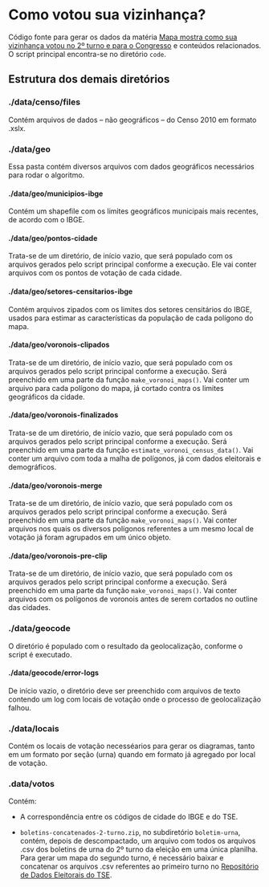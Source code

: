 # Como votou sua vizinhança?

Código fonte para gerar os dados da matéria [Mapa mostra como sua vizinhança votou no 2º turno e para o Congresso](https://www.estadao.com.br/infograficos/politica,mapa-mostra-como-sua-vizinhanca-votou-no-2-turno-e-para-o-congresso,944771) e conteúdos relacionados. O script principal encontra-se no diretório `code`.

## Estrutura dos demais diretórios

### ./data/censo/files

Contém arquivos de dados – não geográficos – do Censo 2010 em formato .xslx.

### ./data/geo

Essa pasta contém diversos arquivos com dados geográficos necessários para rodar o algoritmo.

#### ./data/geo/municipios-ibge

Contém um shapefile com os limites geográficos municipais mais recentes, de acordo com o IBGE.

#### ./data/geo/pontos-cidade

Trata-se de um diretório, de início vazio, que será populado com os arquivos gerados pelo script principal conforme a execução. Ele vai conter arquivos com os pontos de votação de cada cidade.

#### ./data/geo/setores-censitarios-ibge

Contém arquivos zipados com os limites dos setores censitários do IBGE, usados para estimar as características da população de cada polígono do mapa. 

#### ./data/geo/voronois-clipados

Trata-se de um diretório, de início vazio, que será populado com os arquivos gerados pelo script principal conforme a execução. Será preenchido em uma parte da função `make_voronoi_maps()`. Vai conter um arquivo para cada polígono do mapa, já cortado contra os limites geográficos da cidade. 

#### ./data/geo/voronois-finalizados

Trata-se de um diretório, de início vazio, que será populado com os arquivos gerados pelo script principal conforme a execução. Será preenchido em uma parte da função `estimate_voronoi_census_data()`. Vai conter um arquivo com toda a malha de polígonos, já com dados eleitorais e demográficos.

#### ./data/geo/voronois-merge

Trata-se de um diretório, de início vazio, que será populado com os arquivos gerados pelo script principal conforme a execução. Será preenchido em uma parte da função `make_voronoi_maps()`. Vai conter arquivos nos quais os diversos polígonos referentes a um mesmo local de votação já foram agrupados em um único objeto.

#### ./data/geo/voronois-pre-clip

Trata-se de um diretório, de início vazio, que será populado com os arquivos gerados pelo script principal conforme a execução. Será preenchido em uma parte da função `make_voronoi_maps()`. Vai conter arquivos com os polígonos de voronois antes de serem cortados no outline das cidades.

### ./data/geocode

O diretório é populado com o resultado da geolocalização, conforme o script é executado.

#### ./data/geocode/error-logs

De início vazio, o diretório deve ser preenchido com arquivos de texto contendo um log com locais de votação onde o processo de geolocalização falhou.


### ./data/locais

Contém os locais de votação necesséarios para gerar os diagramas, tanto em um formato por seção (urna) quando em formato já agregado por local de votação.


### .data/votos

Contém:

- A correspondência entre os códigos de cidade do IBGE e do TSE.

- `boletins-concatenados-2-turno.zip`, no subdiretório `boletim-urna`, contém, depois de descompactado, um arquivo com todos os arquivos .csv dos boletins de urna do 2º turno da eleição em uma única planilha. Para gerar um mapa do segundo turno, é necessário baixar e concatenar os arquivos .csv referentes ao primeiro turno no [Repositório de Dados Eleitorais do TSE](http://www.tse.jus.br/eleicoes/estatisticas/repositorio-de-dados-eleitorais-1/repositorio-de-dados-eleitorais).

